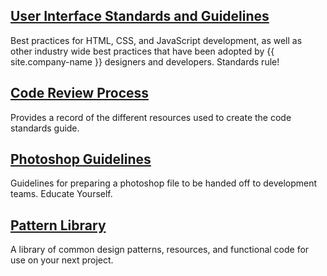 
## [User Interface Standards and Guidelines](/uid/code-standards/)

Best practices for HTML, CSS, and JavaScript development, as well as other industry wide best practices that have been adopted by {{ site.company-name }} designers and developers. Standards rule!

## [Code Review Process](/uid/code-review/)

Provides a record of the different resources used to create the code standards guide.

## [Photoshop Guidelines](/uid/photoshop-guidelines/)

Guidelines for preparing a photoshop file to be handed off to development teams. Educate Yourself.

## [Pattern Library](/pattern-library/)

A library of common design patterns, resources, and functional code for use on your next project.
